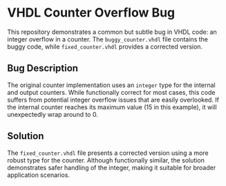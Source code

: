 # VHDL Counter Overflow Bug
This repository demonstrates a common but subtle bug in VHDL code: an integer overflow in a counter.  The `buggy_counter.vhdl` file contains the buggy code, while `fixed_counter.vhdl` provides a corrected version.

## Bug Description
The original counter implementation uses an `integer` type for the internal and output counters.  While functionally correct for most cases, this code suffers from potential integer overflow issues that are easily overlooked.  If the internal counter reaches its maximum value (15 in this example), it will unexpectedly wrap around to 0.

## Solution
The `fixed_counter.vhdl` file presents a corrected version using a more robust type for the counter. Although functionally similar, the solution demonstrates safer handling of the integer, making it suitable for broader application scenarios.